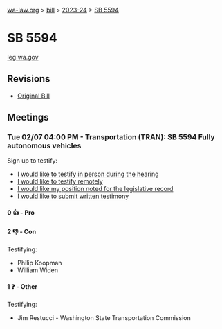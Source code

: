 [wa-law.org](/) > [bill](/bill/) > [2023-24](/bill/2023-24/) > [SB 5594](/bill/2023-24/sb/5594/)

# SB 5594
[leg.wa.gov](https://app.leg.wa.gov/billsummary?BillNumber=5594&Year=2023&Initiative=false)

## Revisions
* [Original Bill](1/)

## Meetings
### Tue 02/07 04:00 PM - Transportation (TRAN): SB 5594 Fully autonomous vehicles
Sign up to testify:
* [I would like to testify in person during the hearing](https://app.leg.wa.gov/csi/Testifier/Add?chamber=House&mId=30701&aId=150931&caId=21158&tId=1)
* [I would like to testify remotely](https://app.leg.wa.gov/csi/Testifier/Add?chamber=House&mId=30701&aId=150931&caId=21158&tId=2)
* [I would like my position noted for the legislative record](https://app.leg.wa.gov/csi/Testifier/Add?chamber=House&mId=30701&aId=150931&caId=21158&tId=3)
* [I would like to submit written testimony](https://app.leg.wa.gov/csi/Testifier/Add?chamber=House&mId=30701&aId=150931&caId=21158&tId=4)

#### 0 👍 - Pro

#### 2 👎 - Con
Testifying:
* Philip Koopman
* William Widen

#### 1 ❓ - Other
Testifying:
* Jim Restucci - Washington State Transportation Commission
